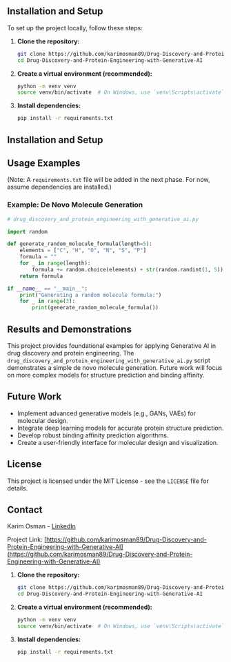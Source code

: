 ## Installation and Setup

To set up the project locally, follow these steps:

1.  **Clone the repository:**
    ```bash
    git clone https://github.com/karimosman89/Drug-Discovery-and-Protein-Engineering-with-Generative-AI.git
    cd Drug-Discovery-and-Protein-Engineering-with-Generative-AI
    ```

2.  **Create a virtual environment (recommended):**
    ```bash
    python -m venv venv
    source venv/bin/activate  # On Windows, use `venv\Scripts\activate`
    ```

3.  **Install dependencies:**
    ```bash
    pip install -r requirements.txt
## Installation and Setup

## Usage Examples

(Note: A `requirements.txt` file will be added in the next phase. For now, assume dependencies are installed.)

### Example: De Novo Molecule Generation

```python
# drug_discovery_and_protein_engineering_with_generative_ai.py

import random

def generate_random_molecule_formula(length=5):
    elements = ["C", "H", "O", "N", "S", "P"]
    formula = ""
    for _ in range(length):
        formula += random.choice(elements) + str(random.randint(1, 5))
    return formula

if __name__ == "__main__":
    print("Generating a random molecule formula:")
    for _ in range(3):
        print(generate_random_molecule_formula())
```

## Results and Demonstrations

This project provides foundational examples for applying Generative AI in drug discovery and protein engineering. The `drug_discovery_and_protein_engineering_with_generative_ai.py` script demonstrates a simple de novo molecule generation. Future work will focus on more complex models for structure prediction and binding affinity.

## Future Work

*   Implement advanced generative models (e.g., GANs, VAEs) for molecular design.
*   Integrate deep learning models for accurate protein structure prediction.
*   Develop robust binding affinity prediction algorithms.
*   Create a user-friendly interface for molecular design and visualization.

## License

This project is licensed under the MIT License - see the `LICENSE` file for details.

## Contact

Karim Osman - [LinkedIn](https://www.linkedin.com/in/karimosman89/)

Project Link: [https://github.com/karimosman89/Drug-Discovery-and-Protein-Engineering-with-Generative-AI](https://github.com/karimosman89/Drug-Discovery-and-Protein-Engineering-with-Generative-AI)

1.  **Clone the repository:**
    ```bash
    git clone https://github.com/karimosman89/Drug-Discovery-and-Protein-Engineering-with-Generative-AI.git
    cd Drug-Discovery-and-Protein-Engineering-with-Generative-AI
    ```

2.  **Create a virtual environment (recommended):**
    ```bash
    python -m venv venv
    source venv/bin/activate  # On Windows, use `venv\Scripts\activate`
    ```

3.  **Install dependencies:**
    ```bash
    pip install -r requirements.txt
    ```

